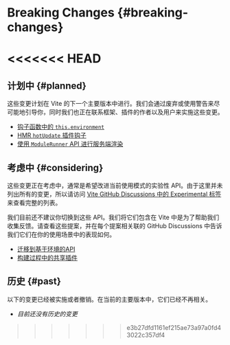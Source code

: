# Breaking Changes {#breaking-changes}


<<<<<<< HEAD
=======
## 计划中 {#planned}

这些变更计划在 Vite 的下一个主要版本中进行。我们会通过废弃或使用警告来尽可能地引导你，同时我们也正在联系框架、插件的作者以及用户来实施这些变更。

- [钩子函数中的 `this.environment`](/changes/this-environment-in-hooks)
- [HMR `hotUpdate` 插件钩子](/changes/hotupdate-hook)
- [使用 `ModuleRunner` API 进行服务端渲染](/changes/ssr-using-modulerunner)

## 考虑中 {#considering}

这些变更正在考虑中，通常是希望改进当前使用模式的实验性 API。由于这里并未列出所有的变更，所以请访问 [Vite GitHub Discussions 中的 Experimental 标签](https://github.com/vitejs/vite/discussions/categories/feedback?discussions_q=label%3Aexperimental+category%3AFeedback) 来查看完整的列表。

我们目前还不建议你切换到这些 API。我们将它们包含在 Vite 中是为了帮助我们收集反馈。请查看这些提案，并在每个提案相关联的 GitHub Discussions 中告诉我们它们在你的使用场景中的表现如何。

- [迁移到基于环境的API](/changes/per-environment-apis)
- [构建过程中的共享插件](/changes/shared-plugins-during-build)

## 历史 {#past}

以下的变更已经被实施或者撤销。在当前的主要版本中，它们已经不再相关。

- _目前还没有历史的变更_
>>>>>>> e3b27dfd1161ef215ae73a97a0fd43022c357df4
